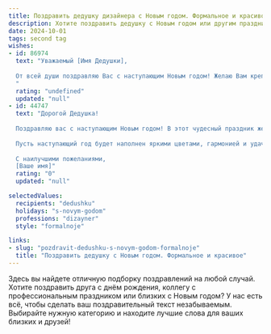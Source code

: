 ```yaml
---
title: Поздравить дедушку дизайнера с Новым годом. Формальное и красивое
description: Хотите поздравить дедушку с Новым годом или другим праздником? Наш ИИ создаст незабываемое поздравление, а вы обязательно выделитесь среди других.  
date: 2024-10-01
tags: second tag
wishes:
- id: 86974
  text: "Уважаемый [Имя Дедушки],
  
  От всей души поздравляю Вас с наступающим Новым годом! Желаю Вам крепкого здоровья, вдохновения в Вашей творческой профессии дизайнера и реализации всех задуманных проектов. Пусть новый год принесёт Вам радость, мир и благополучие. С Новым годом!
  "
  rating: "undefined"
  updated: "null"
- id: 44747
  text: "Дорогой Дедушка!
  
  Поздравляю вас с наступающим Новым годом! В этот чудесный праздник желаю вам здоровья, счастья и благополучия. Пусть каждый новый день приносит творческое вдохновение и радость от выполненной работы. Ваш талант и художественное чутье впечатляют, и я уверен(а), что впереди у вас множество ярких проектов и свершений.
  
  Пусть наступающий год будет наполнен яркими цветами, гармонией и удачей в каждой идее. Желаю вам творческого полета и прекрасных мгновений рядом с родными!
  
  С наилучшими пожеланиями,
  [Ваше имя]"
  rating: "0"
  updated: "null"

selectedValues:
  recipients: "dedushku"
  holidays: "s-novym-godom"
  professions: "dizayner"
  style: "formalnoje"

links:
- slug: "pozdravit-dedushku-s-novym-godom-formalnoje"
  title: "Поздравить дедушку с Новым годом. Формальное и красивое"
---
```


Здесь вы найдете отличную подборку поздравлений на любой случай. 
Хотите поздравить друга с днём рождения, коллегу с профессиональным праздником или близких с Новым годом? У нас есть всё, чтобы сделать ваш поздравительный текст незабываемым. Выбирайте нужную категорию и находите лучшие слова для ваших близких и друзей!
